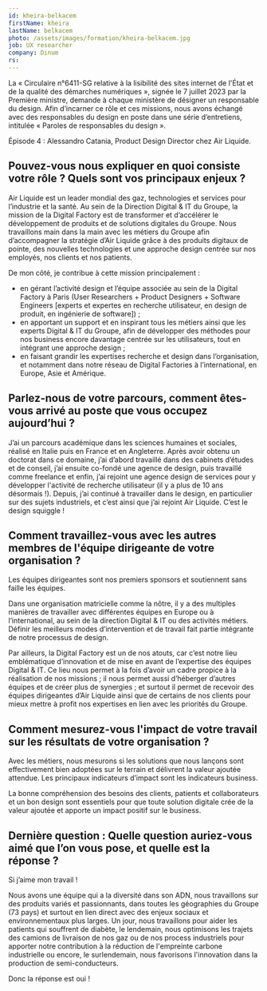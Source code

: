 ```yaml
---
id: kheira-belkacem
firstName: kheira
lastName: belkacem
photo: /assets/images/formation/kheira-belkacem.jpg
job: UX researcher
company: Dinum
rs: 
---
```


<p class="fr-text--lead">La «&nbsp;Circulaire n°6411-SG relative à la lisibilité des sites internet de l'État et de la qualité des démarches numériques&nbsp;», signée le 7 juillet 2023 par la Première ministre, demande à chaque ministère de désigner un responsable du design. Afin d’incarner ce rôle et ces missions, nous avons échangé avec des responsables du design en poste dans une série d’entretiens, intitulée «&nbsp;Paroles de responsables du design&nbsp;».</p><p class="fr-text--lead">Épisode 4&nbsp;: Alessandro Catania, <span lang="en">Product Design Director</span> chez Air&nbsp;Liquide.</p>

<h2 class="fr-h6">Pouvez-vous nous expliquer en quoi consiste votre rôle&nbsp;? Quels sont vos principaux enjeux&nbsp;?</h2>

Air&nbsp;Liquide est un leader mondial des gaz, technologies et services pour l’industrie et la santé. Au sein de la Direction Digital & <span lang="en">IT</span> du Groupe, la mission de la <span lang="en">Digital Factory</span> est de transformer et d’accélérer le développement de produits et de solutions digitales du Groupe. Nous travaillons main dans la main avec les métiers du Groupe afin d’accompagner la stratégie d’Air&nbsp;Liquide grâce à des produits digitaux de pointe, des nouvelles technologies et une approche design centrée sur nos employés, nos clients et nos patients.

De mon côté, je contribue à cette mission principalement&nbsp;:
- en gérant l’activité design et l’équipe associée au sein de la <span lang="en">Digital Factory</span> à Paris (User Researchers + Product Designers + Software Engineers [experts et expertes en recherche utilisateur, en design de produit, en ingénierie de software])&nbsp;;
- en apportant un support et en inspirant tous les métiers ainsi que les experts Digital & <span lang="en">IT</span> du Groupe, afin de développer des méthodes pour nos business encore davantage centrée sur les utilisateurs, tout en intégrant une approche design&nbsp;;
- en faisant grandir les expertises recherche et design dans l’organisation, et notamment dans notre réseau de <span lang="en">Digital Factories</span> à l’international, en Europe, Asie et Amérique.

<h2 class="fr-h6">Parlez-nous de votre parcours, comment êtes-vous arrivé au poste que vous occupez aujourd’hui&nbsp;?</h2>

J’ai un parcours académique dans les sciences humaines et sociales, réalisé en Italie puis en France et en Angleterre. Après avoir obtenu un doctorat dans ce domaine, j’ai d’abord travaillé dans des cabinets d’études et de conseil, j’ai ensuite co-fondé une agence de design, puis travaillé comme <span lang="en">freelance</span> et enfin, j’ai rejoint une agence design de services pour y développer l'activité de recherche utilisateur (il y a plus de 10 ans désormais&nbsp;!). Depuis, j’ai continué à travailler dans le design, en particulier sur des sujets industriels, et c’est ainsi que j’ai rejoint Air&nbsp;Liquide. C’est le design squiggle&nbsp;!

<h2 class="fr-h6">Comment travaillez-vous avec les autres membres de l'équipe dirigeante de votre organisation&nbsp;?</h2>

Les équipes dirigeantes sont nos premiers sponsors et soutiennent sans faille les équipes.

Dans une organisation matricielle comme la nôtre, il y a des multiples manières de travailler avec différentes équipes en Europe ou à l’international, au sein de la direction Digital & <span lang="en">IT</span> ou des activités métiers. Définir les meilleurs modes d’intervention et de travail fait partie intégrante de notre processus de design.

Par ailleurs, la <span lang="en">Digital Factory</span> est un de nos atouts, car c’est notre lieu emblématique d’innovation et de mise en avant de l’expertise des équipes Digital & <span lang="en">IT</span>. Ce lieu nous permet à la fois d’avoir un cadre propice à la réalisation de nos missions&nbsp;; il nous permet aussi d’héberger d’autres équipes et de créer plus de synergies&nbsp;; et surtout il permet de recevoir des équipes dirigeantes d’Air&nbsp;Liquide ainsi que de certains de nos clients pour mieux mettre à profit nos expertises en lien avec les priorités du Groupe.

<h2 class="fr-h6">Comment mesurez-vous l'impact de votre travail sur les résultats de votre organisation&nbsp;?</h2>

Avec les métiers, nous mesurons si les solutions que nous lançons sont effectivement bien adoptées sur le terrain et délivrent la valeur ajoutée attendue. Les principaux indicateurs d’impact sont les indicateurs business.

La bonne compréhension des besoins des clients, patients et collaborateurs et un bon design sont essentiels pour que toute solution digitale crée de la valeur ajoutée et apporte un impact positif sur le business.

<h2 class="fr-h6">Dernière question&nbsp;: Quelle question auriez-vous aimé que l’on vous pose, et quelle est la réponse&nbsp;?</h2>

Si j’aime mon travail&nbsp;! 

Nous avons une équipe qui a la diversité dans son ADN, nous travaillons sur des produits variés et passionnants, dans toutes les géographies du Groupe (73 pays) et surtout en lien direct avec des enjeux sociaux et environnementaux plus larges. Un jour, nous travaillons pour aider les patients qui souffrent de diabète, le lendemain, nous optimisons les trajets des camions de livraison de nos gaz ou de nos process industriels pour apporter notre contribution à la réduction de l'empreinte carbone industrielle ou encore, le surlendemain, nous favorisons l'innovation dans la production de semi-conducteurs.

Donc la réponse est oui&nbsp;!

